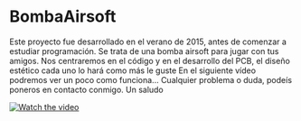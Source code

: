 # BombaAirsoft
Este proyecto fue desarrollado en el verano de 2015, antes de comenzar a estudiar programación. Se trata de una bomba airsoft para jugar con tus amigos.
Nos centraremos en el código y en el desarrollo del PCB, el diseño estético cada uno lo hará como más le guste
En el siguiente vídeo podremos ver un poco como funciona... Cualquier problema o duda, podeís poneros en contacto conmigo. Un saludo

[![Watch the video](https://image.prntscr.com/image/46cd3d7610b8487fbaf01935eadecf0e.png)](https://www.youtube.com/watch?v=6R6JBl7-V8A)
